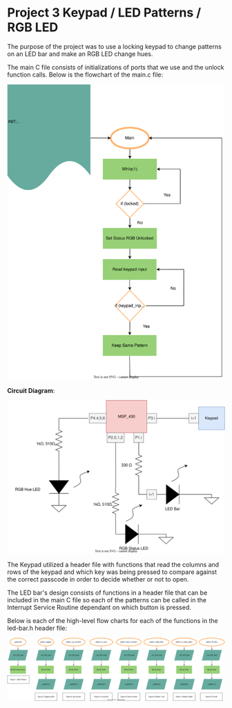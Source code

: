 # Project 3 Keypad / LED Patterns / RGB LED

The purpose of the project was to use a locking keypad to change patterns on an LED bar and make an RGB LED change hues. 


The main C file consists of initializations of ports that we use and the unlock function calls. Below is the flowchart of the main.c file: 


![Picture](Proj3-Main.svg)



**Circuit Diagram**:


![Picture](Proj3-Circuit-Diagram.svg)


The Keypad utilized a header file with functions that read the columns and rows of the keypad and which key was being pressed to compare against the correct passcode in order to decide whether or not to open. 


The LED bar's design consists of functions in a header file that can be included in the main C file so each of the patterns can be called in the Interrupt Service Routine dependant on which button is pressed. 

Below is each of the high-level flow charts for each of the functions in the led-bar.h header file: 

![Picture](Proj3-Patterns-Combined.svg)
